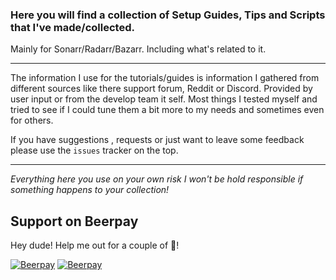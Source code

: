 ### Here you will find a collection of Setup Guides, Tips and Scripts  that I've made/collected.

Mainly for Sonarr/Radarr/Bazarr.
Including what's related to it.

------

The information I use for the tutorials/guides is information I gathered from different sources like there support forum, Reddit or Discord.
Provided by user input or from the develop team it self.
Most things I tested myself and tried to see if I could tune them a bit more to my needs and sometimes even for others.


If you have suggestions , requests or just want to leave some feedback please use the `issues` tracker on the top.

------

*Everything here you use on your own risk I won't be hold responsible if something happens to your collection!*


## Support on Beerpay
Hey dude! Help me out for a couple of :beers:!

[![Beerpay](https://beerpay.io/TRaSH-/Tutorials-FAQ/badge.svg?style=beer-square)](https://beerpay.io/TRaSH-/Tutorials-FAQ)  [![Beerpay](https://beerpay.io/TRaSH-/Tutorials-FAQ/make-wish.svg?style=flat-square)](https://beerpay.io/TRaSH-/Tutorials-FAQ?focus=wish)
